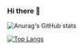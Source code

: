 ### Hi there 👋

<!--
**hanacurk/hanacurk** is a ✨ _special_ ✨ repository because its `README.md` (this file) appears on your GitHub profile.

Here are some ideas to get you started:

- 🔭 I’m currently working on ...
- 🌱 I’m currently learning ...
- 👯 I’m looking to collaborate on ...
- 🤔 I’m looking for help with ...
- 💬 Ask me about ...
- 📫 How to reach me: ...
- 😄 Pronouns: ...
- ⚡ Fun fact: ...

github-readme-stats-lyart-eight.vercel.app


-->

![Anurag's GitHub stats](https://github-readme-stats-lyart-eight.vercel.app/api?username=hanacurk&count_private=true)


[![Top Langs](https://github-readme-stats-lyart-eight.vercel.app/api/top-langs/?username=hanacurk)](https://github.com/hanacurk/github-readme-stats&count_private=true)

